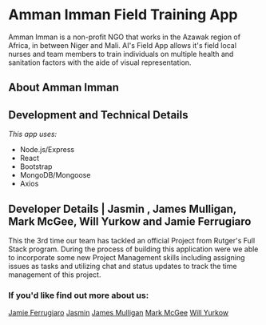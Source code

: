 # Amman Imman Field Training App
Amman Imman is a non-profit NGO that works in the Azawak region of Africa, in between Niger and Mali. AI's Field App allows it's field local nurses and team members to train individuals on multiple health and sanitation factors with the aide of visual representation.

## About Amman Imman

## Development and Technical Details

_This app uses:_

- Node.js/Express
- React
- Bootstrap
- MongoDB/Mongoose
- Axios

## Developer Details | Jasmin , James Mulligan, Mark McGee, Will Yurkow and Jamie Ferrugiaro

This the 3rd time our team has tackled an official Project from Rutger's Full Stack program. During the process of building this application were we able to incorporate some new Project Management skills including assigning issues as tasks and utilizing chat and status updates to track the time management of this project.

### If you'd like find out more about us:

[Jamie Ferrugiaro](https://www.linked.in/in/jamiekaren)
[Jasmin](https://www.linked.in/in/jamiekaren)
[James Mulligan](https://www.linked.in/in/jamiekaren)
[Mark McGee](https://www.linked.in/in/jamiekaren)
[Will Yurkow](https://www.linked.in/in/jamiekaren)

